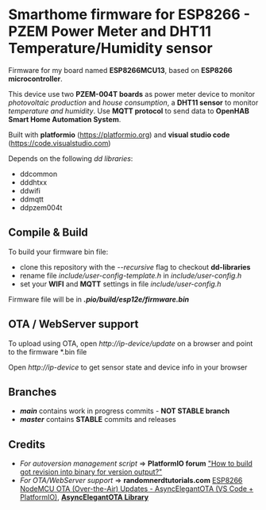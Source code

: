 # Smarthome firmware for ESP8266 - PZEM Power Meter and DHT11 Temperature/Humidity sensor
Firmware for my board named **ESP8266MCU13**, based on **ESP8266 microcontroller**.

This device use two **PZEM-004T boards** as power meter device to monitor *photovoltaic production* and *house consumption*, a **DHT11 sensor** to monitor *temperature and humidity*. Use **MQTT protocol** to send data to **OpenHAB Smart Home Automation System**.

Built with **platformio** (https://platformio.org) and **visual studio code** (https://code.visualstudio.com)

Depends on the following *dd libraries*:

 - ddcommon
 - dddhtxx
 - ddwifi
 - ddmqtt
 - ddpzem004t
 
## Compile & Build

To build your firmware bin file:
 - clone this repository with the *--recursive* flag to checkout **dd-libraries**
 - rename file *include/user-config-template.h* in *include/user-config.h*
 - set your **WIFI** and **MQTT** settings in file *include/user-config.h*
 
Firmware file will be in ***.pio/build/esp12e/firmware.bin***

## OTA / WebServer support

To upload using OTA, open *http://ip-device/update* on a browser and point to the firmware \*.bin file

Open *http://ip-device* to get sensor state and device info in your browser

## Branches
 - ***main*** contains work in progress commits - **NOT STABLE branch**
 - ***master*** contains **STABLE** commits and releases

## Credits
 - *For autoversion management script* => **PlatformIO forum** ["How to build got revision into binary for version output?"](https://community.platformio.org/t/how-to-build-got-revision-into-binary-for-version-output/15380/5)
  - *For OTA/WebServer support* => **randomnerdtutorials.com** [ESP8266 NodeMCU OTA (Over-the-Air) Updates - AsyncElegantOTA (VS Code + PlatformIO)](https://randomnerdtutorials.com/esp8266-nodemcu-ota-over-the-air-vs-code), **[AsyncElegantOTA Library](https://github.com/ayushsharma82/AsyncElegantOTA)**